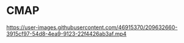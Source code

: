 # CMAP



https://user-images.githubusercontent.com/46915370/209632660-3915cf97-54d8-4ea9-9123-22f4426ab3af.mp4

